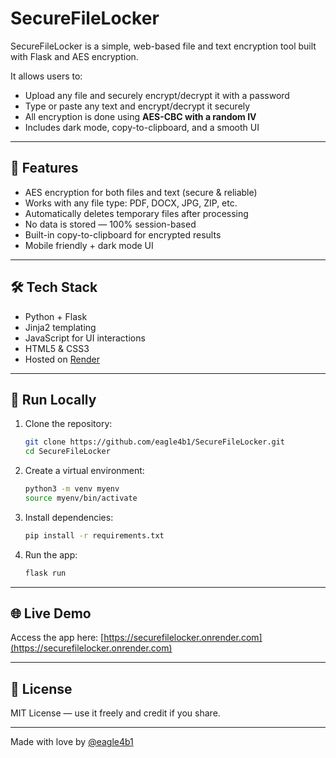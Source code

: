 
# SecureFileLocker

SecureFileLocker is a simple, web-based file and text encryption tool built with Flask and AES encryption.

It allows users to:
- Upload any file and securely encrypt/decrypt it with a password
- Type or paste any text and encrypt/decrypt it securely
- All encryption is done using **AES-CBC with a random IV**
- Includes dark mode, copy-to-clipboard, and a smooth UI

---

## 🔐 Features

- AES encryption for both files and text (secure & reliable)
- Works with any file type: PDF, DOCX, JPG, ZIP, etc.
- Automatically deletes temporary files after processing
- No data is stored — 100% session-based
- Built-in copy-to-clipboard for encrypted results
- Mobile friendly + dark mode UI

---

## 🛠 Tech Stack

- Python + Flask
- Jinja2 templating
- JavaScript for UI interactions
- HTML5 & CSS3
- Hosted on [Render](https://render.com)

---

## 🚀 Run Locally

1. Clone the repository:
   ```bash
   git clone https://github.com/eagle4b1/SecureFileLocker.git
   cd SecureFileLocker
   ```

2. Create a virtual environment:
   ```bash
   python3 -m venv myenv
   source myenv/bin/activate
   ```

3. Install dependencies:
   ```bash
   pip install -r requirements.txt
   ```

4. Run the app:
   ```bash
   flask run
   ```

---

## 🌐 Live Demo

Access the app here: [https://securefilelocker.onrender.com](https://securefilelocker.onrender.com)

---

## 📄 License

MIT License — use it freely and credit if you share.

---

Made with love by [@eagle4b1](https://github.com/eagle4b1)

